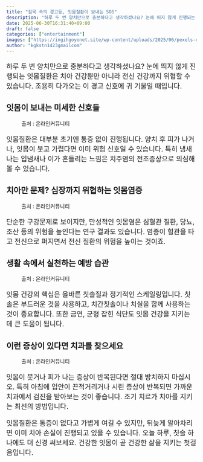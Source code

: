 ```yaml
---
title: "침묵 속의 경고등, 잇몸질환이 보내는 SOS"
description: "하루 두 번 양치만으로 충분하다고 생각하셨나요? 눈에 띄지 않게 진행되는 잇몸질환은 치아 건강뿐만 아니라 전신 건강까지 위협할 수 있습니다. 조용히 다가오는 이 경고 신호에 귀 기울일 때입니다."
date: 2025-06-30T16:31:40+09:00
draft: false
categories: ["entertainment"]
images: ["https://ingihgoyonet.site/wp-content/uploads/2025/06/pexels-olly-3779709-1024x683.jpg", "https://ingihgoyonet.site/wp-content/uploads/2025/06/pexels-shvetsa-3845855-683x1024.jpg", "https://ingihgoyonet.site/wp-content/uploads/2025/06/pexels-olly-3779706-1024x683.jpg", "https://ingihgoyonet.site/wp-content/uploads/2025/06/pexels-shvetsa-3845810-1024x683.jpg"]
author: "kgkstn1423gmailcom"
---
```


<p style="font-size:18px">하루 두 번 양치만으로 충분하다고 생각하셨나요? 눈에 띄지 않게 진행되는 잇몸질환은 치아 건강뿐만 아니라 전신 건강까지 위협할 수 있습니다. 조용히 다가오는 이 경고 신호에 귀 기울일 때입니다.</p> <h2 >잇몸이 보내는 미세한 신호들</h2> <figure ><img src="https://ingihgoyonet.site/wp-content/uploads/2025/06/pexels-olly-3779709-1024x683.jpg" alt="" style="aspect-ratio:16/9;object-fit:cover"/><figcaption >출처 : 온라인커뮤니티</figcaption></figure> <p style="font-size:18px">잇몸질환은 대부분 초기엔 통증 없이 진행됩니다. 양치 후 피가 나거나, 잇몸이 붓고 가렵다면 이미 위험 신호일 수 있습니다. 특히 냄새나는 입냄새나 이가 흔들리는 느낌은 치주염의 전조증상으로 의심해볼 수 있습니다.</p> <h2 >치아만 문제? 심장까지 위협하는 잇몸염증</h2> <figure ><img src="https://ingihgoyonet.site/wp-content/uploads/2025/06/pexels-shvetsa-3845855-683x1024.jpg" alt="" style="aspect-ratio:16/9;object-fit:cover"/><figcaption >출처 : 온라인커뮤니티</figcaption></figure> <p style="font-size:18px">단순한 구강문제로 보이지만, 만성적인 잇몸염은 심혈관 질환, 당뇨, 조산 등의 위험을 높인다는 연구 결과도 있습니다. 염증이 혈관을 타고 전신으로 퍼지면서 전신 질환의 위험을 높이는 것이죠.</p> <h2 >생활 속에서 실천하는 예방 습관</h2> <figure ><img src="https://ingihgoyonet.site/wp-content/uploads/2025/06/pexels-olly-3779706-1024x683.jpg" alt="" style="aspect-ratio:16/9;object-fit:cover"/><figcaption >출처 : 온라인커뮤니티</figcaption></figure> <p style="font-size:18px">잇몸 건강의 핵심은 올바른 칫솔질과 정기적인 스케일링입니다. 칫솔은 부드러운 것을 사용하고, 치간칫솔이나 치실을 함께 사용하는 것이 중요합니다. 또한 금연, 균형 잡힌 식단도 잇몸 건강을 지키는 데 큰 도움이 됩니다.</p> <h2 >이런 증상이 있다면 치과를 찾으세요</h2> <figure ><img src="https://ingihgoyonet.site/wp-content/uploads/2025/06/pexels-shvetsa-3845810-1024x683.jpg" alt="" style="aspect-ratio:16/9;object-fit:cover"/><figcaption >출처 : 온라인커뮤니티</figcaption></figure> <p style="font-size:18px">잇몸이 붓거나 피가 나는 증상이 반복된다면 절대 방치하지 마십시오. 특히 아침에 입안이 끈적거리거나 시린 증상이 반복되면 가까운 치과에서 검진을 받아보는 것이 좋습니다. 조기 치료가 치아를 지키는 최선의 방법입니다.</p> <p style="font-size:18px">잇몸질환은 통증이 없다고 가볍게 여길 수 있지만, 뒤늦게 알아차리면 이미 치아 손실이 진행되고 있을 수 있습니다. 오늘 하루, 칫솔 하나에도 더 신경 써보세요. 건강한 잇몸이 곧 건강한 삶을 지키는 첫걸음입니다.</p>